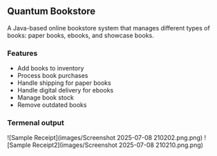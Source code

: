 ## Quantum Bookstore

A Java-based online bookstore system that manages different types of books: paper books, ebooks, and showcase books.

### Features

-   Add books to inventory
-   Process book purchases
-   Handle shipping for paper books
-   Handle digital delivery for ebooks
-   Manage book stock
-   Remove outdated books

### Termenal output

![Sample Receipt](images/Screenshot 2025-07-08 210202.png.png)
![Sample Receipt2](images/Screenshot 2025-07-08 210210.png.png)
